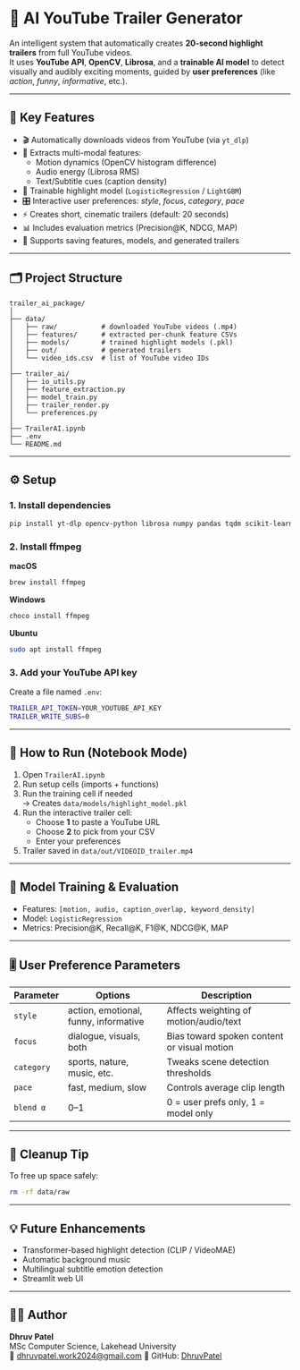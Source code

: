 # 🧠 AI YouTube Trailer Generator

An intelligent system that automatically creates **20-second highlight trailers** from full YouTube videos.  
It uses **YouTube API**, **OpenCV**, **Librosa**, and a **trainable AI model** to detect visually and audibly exciting moments, guided by **user preferences** (like *action*, *funny*, *informative*, etc.).

---

## 🎯 Key Features

- 🎬 Automatically downloads videos from YouTube (via `yt_dlp`)
- 🧩 Extracts multi-modal features:
  - Motion dynamics (OpenCV histogram difference)
  - Audio energy (Librosa RMS)
  - Text/Subtitle cues (caption density)
- 🧠 Trainable highlight model (`LogisticRegression` / `LightGBM`)
- 🎛️ Interactive user preferences: *style*, *focus*, *category*, *pace*
- ⚡ Creates short, cinematic trailers (default: 20 seconds)
- 📊 Includes evaluation metrics (Precision@K, NDCG, MAP)
- 💾 Supports saving features, models, and generated trailers

---

## 🗂️ Project Structure

```
trailer_ai_package/
│
├── data/
│   ├── raw/           # downloaded YouTube videos (.mp4)
│   ├── features/      # extracted per-chunk feature CSVs
│   ├── models/        # trained highlight models (.pkl)
│   ├── out/           # generated trailers
│   └── video_ids.csv  # list of YouTube video IDs
│
├── trailer_ai/
│   ├── io_utils.py
│   ├── feature_extraction.py
│   ├── model_train.py
│   ├── trailer_render.py
│   └── preferences.py
│
├── TrailerAI.ipynb
├── .env
└── README.md
```

---

## ⚙️ Setup

### 1. Install dependencies
```bash
pip install yt-dlp opencv-python librosa numpy pandas tqdm scikit-learn joblib python-dotenv
```

### 2. Install ffmpeg
**macOS**
```bash
brew install ffmpeg
```
**Windows**
```bash
choco install ffmpeg
```
**Ubuntu**
```bash
sudo apt install ffmpeg
```

### 3. Add your YouTube API key  
Create a file named `.env`:
```bash
TRAILER_API_TOKEN=YOUR_YOUTUBE_API_KEY
TRAILER_WRITE_SUBS=0
```

---

## 🚀 How to Run (Notebook Mode)

1. Open `TrailerAI.ipynb`
2. Run setup cells (imports + functions)
3. Run the training cell if needed  
   → Creates `data/models/highlight_model.pkl`
4. Run the interactive trailer cell:
   - Choose **1** to paste a YouTube URL  
   - Choose **2** to pick from your CSV  
   - Enter your preferences
5. Trailer saved in `data/out/VIDEOID_trailer.mp4`

---

## 🧮 Model Training & Evaluation

- Features: `[motion, audio, caption_overlap, keyword_density]`
- Model: `LogisticRegression`
- Metrics: Precision@K, Recall@K, F1@K, NDCG@K, MAP

---

## 🎚️ User Preference Parameters

| Parameter | Options | Description |
|------------|----------|--------------|
| `style` | action, emotional, funny, informative | Affects weighting of motion/audio/text |
| `focus` | dialogue, visuals, both | Bias toward spoken content or visual motion |
| `category` | sports, nature, music, etc. | Tweaks scene detection thresholds |
| `pace` | fast, medium, slow | Controls average clip length |
| `blend α` | 0–1 | 0 = user prefs only, 1 = model only |

---

## 🧹 Cleanup Tip

To free up space safely:
```bash
rm -rf data/raw
```

---

## 💡 Future Enhancements

- Transformer-based highlight detection (CLIP / VideoMAE)
- Automatic background music
- Multilingual subtitle emotion detection
- Streamlit web UI

---

## 👨‍💻 Author

**Dhruv Patel**  
MSc Computer Science, Lakehead University  
📧 dhruvpatel.work2024@gmail.com
🔗 GitHub: [DhruvPatel](https://github.com/Dhruv1227)
